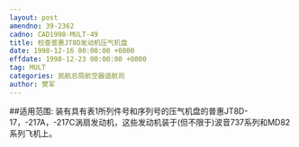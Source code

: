 ```yaml
---
layout: post
amendno: 39-2362
cadno: CAD1998-MULT-49
title: 检查普惠JT8D发动机压气机盘
date: 1998-12-16 00:00:00 +0800
effdate: 1998-12-23 00:00:00 +0800
tag: MULT
categories: 民航总局航空器适航司
author: 樊军
---
```


##适用范围:
装有具有表1所列件号和序列号的压气机盘的普惠JT8D-17，-217A，-217C涡扇发动机，这些发动机装于(但不限于)波音737系列和MD82系列飞机上。

